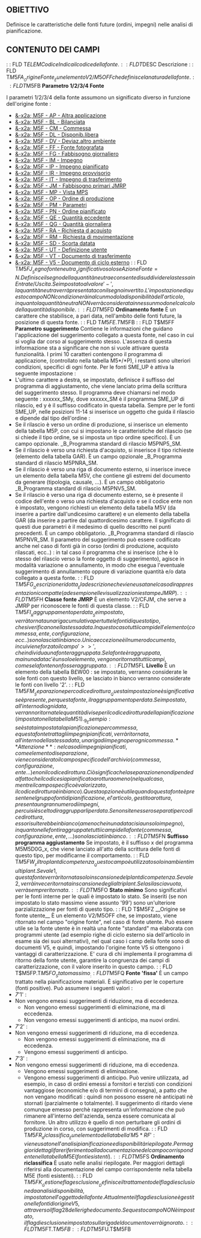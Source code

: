## OBIETTIVO
Definisce le caratteristiche delle fonti future (ordini, impegni) nelle analisi di pianificazione.
## CONTENUTO DEI CAMPI
 :  : FLD T$ELEM Codice
Indica il codice della fonte.
 :  : FLD T$DESC Descrizione
 :  : FLD T$M5FA __Origine Fonte__
È un elemento V2/M5OFF che definisce la natura della fonte.
 :  : FLD T$M5FB __Parametro 1/2/3/4 Fonte__

I parametri 1/2/3/4 della fonte assumono un significato diverso in funzione dell'origine fonte : 

- [&-x2a; M5F - AP - Altra applicazione](Sorgenti/OG/TA/M5F_AP)
- [&-x2a; M5F - BL - Bilanciata](Sorgenti/OG/TA/M5F_BL)
- [&-x2a; M5F - CM - Commessa](Sorgenti/OG/TA/M5F_CM)
- [&-x2a; M5F - DL - Disponib.libera](Sorgenti/OG/TA/M5F_DL)
- [&-x2a; M5F - DV - Deviaz.altro ambiente](Sorgenti/OG/TA/M5F_DV)
- [&-x2a; M5F - FF - Fonte fotografata](Sorgenti/OG/TA/M5F_FF)
- [&-x2a; M5F - FG - Fabbisogno giornaliero](Sorgenti/OG/TA/M5F_FG)
- [&-x2a; M5F - IM - Impegno](Sorgenti/OG/TA/M5F_IM)
- [&-x2a; M5F - IP - Impegno pianificato](Sorgenti/OG/TA/M5F_IP)
- [&-x2a; M5F - IR - Impegno provvisorio](Sorgenti/OG/TA/M5F_IR)
- [&-x2a; M5F - IT - Impegno di trasferimento](Sorgenti/OG/TA/M5F_IT)
- [&-x2a; M5F - JM - Fabbisogno primari JMRP](Sorgenti/OG/TA/M5F_JM)
- [&-x2a; M5F - MP - Vista MPS](Sorgenti/OG/TA/M5F_MP)
- [&-x2a; M5F - OP - Ordine di produzione](Sorgenti/OG/TA/M5F_OP)
- [&-x2a; M5F - PM - Parametri](Sorgenti/OG/TA/M5F_PM)
- [&-x2a; M5F - PN - Ordine pianificato](Sorgenti/OG/TA/M5F_PN)
- [&-x2a; M5F - QE - Quantità eccedente](Sorgenti/OG/TA/M5F_QE)
- [&-x2a; M5F - QG - Quantità giornaliera](Sorgenti/OG/TA/M5F_QG)
- [&-x2a; M5F - RA - Richiesta d acquisto](Sorgenti/OG/TA/M5F_RA)
- [&-x2a; M5F - RM - Richiesta di movimentazione](Sorgenti/OG/TA/M5F_RM)
- [&-x2a; M5F - SD - Scorta datata](Sorgenti/OG/TA/M5F_SD)
- [&-x2a; M5F - UT - Definizione utente](Sorgenti/OG/TA/M5F_UT)
- [&-x2a; M5F - VT - Documento di trasferimento](Sorgenti/OG/TA/M5F_VT)
- [&-x2a; M5F - V5 - Documento di ciclo esterno](Sorgenti/OG/TA/M5F_V5)
 :  : FLD T$M5FJ __Segno fonte neutra__
Significativo solo se Azione Fonte = N.
Definisce il segno della quantità neutra e consente di suddividere la stessa in Entrate/Uscita. Se impostato al valore '-', la quantità neutra verrà presentata con il segno invertito. L'impostazione di questo campo NON condizionerà in alcun modo la disponibilità dell'articolo, in quanto la quantità neutra NON verrà considerata in nessun modo nel calcolo della quantità disponibile.
 :  : FLD T$M5FD __Ordinamento fonte__
È un carattere che stabilisce, a pari data, nell'ambito delle fonti future, la posizione di questa fonte.
 :  : FLD T$M5FE.T$M5FB
 :  : FLD T$M5FF __Parametro suggerimento__
Contiene le informazioni che guidano l'applicazione del suggerimento collegato a questa fonte, nel caso in cui si voglia dar corso al suggerimento stesso. L'assenza di questa informazione sta a significare che non si vuole attivare questa funzionalità.
I primi 10 caratteri contengono il programma di applicazione, (controllato nella tabella M5*/*P), i restanti sono ulteriori condizioni, specifici di ogni fonte.
Per le fonti SME_UP è attiva la seguente impostazione : 
-    L'ultimo carattere a destra, se impostato, definisce il suffisso del programma di aggiustamento, che viene lanciato prima della scrittura del suggerimento stesso.
Il programma deve chiamarsi nel modo seguente :  xxxxxx_SMy, dove xxxxxx_SM è il programma SME_UP di rilascio, ed y è il suffisso codificato in questa tabella.
Sempre per le fonti SME_UP, nelle posizioni 11-14 si inserisce un oggetto che guida il rilascio e dipende dal tipo dell'ordine : 
-    Se il rilascio è verso un ordine di produzione, si inserisce un elemento della tabella M5P, con cui si impostano le caratteristiche del rilascio (se si chiede il tipo ordine, se si imposta un tipo ordine specifico). È un campo opzionale.
_B_Programma standard di rilascio M5PNP5_SM.
- Se il rilascio è verso una richiesta d'acquisto, si inserisce il tipo richieste (elemento della tabella GAR). È un campo opzionale
_B_Programma standard di rilascio M5PNRA_SM.
-    Se il rilascio è verso una riga di documento esterno, si inserisce invece un elemento della tabella M5V, che contiene gli estremi del documento da generare (tipologia, causale, ...). È un campo obbligatorio
_B_Programma standard di rilascio M5PNV5_SM.
-    Se il rilascio è verso una riga di documento esterno, se è presente il codice dell'ente o verso una richiesta d'acquisto e se il codice ente non è impostato, vengono richiesti un elemento della tabella M5V (da inserire a partire dall'undicesimo carattere) e un elemento della tabella GAR (da inserire a partire dal quattordicesimo carattere. Il significato di questi due parametri è il medesimo di quello descritto nei punti precedenti. È un campo obbligatorio.
_B_Programma standard di rilascio M5PNVR_SM.
Il parametro del suggerimento può essere codificato anche nel caso di fonti già in corso (ordini di produzione, acquisto rilascati, ecc..) :  in tal caso il programma che si inserisce (che è lo stesso del rilascio verso la fonte oggetto di suggerimento), agisce in modalità variazione o annullamento, in modo che esegua l'eventuale suggerimento di annullamento oppure di variazione quantità e/o data collegato a questa fonte.
 :  : FLD T$M5FG __Descrizione ridotta__
È la descrizione che viene usata nel caso di rappresentazioni compatte (ad esempio nelle visualizzazioni e stampe JMRP).
 :  : FLD T$M5FH __Classe fonte JMRP__
È un elemento V2/CFJM, che serve a JMRP per riconoscere le fonti di questa classe.
 :  : FLD T$M5FI __Raggruppamento per data__
Se impostato, verrà tornata una riga cumulativa per tutte le fonti di questo tipo, che si verificano nella stessa data.
In questo caso tutti i campi dell'elemento (commessa, ente, configurazione, ecc..) sono lasciati in bianco. Unica eccezione è il numero documento, in cui viene forzato il campo '>>', che individua una fonte raggruppata.
Se la fonte è raggruppata, ma in una data c'è un solo elemento, vengono ritornati tutti i campi, come se la fonte non fosse raggruppata.
 :  : FLD T$M5FL __Livello__
È un elemento della tabella B£W00 :  se impostato, verranno considerate le sole fonti con questo livello, se lasciato in bianco verranno considerate le fonti con livello '2'.
 :  : FLD T$M5FM __Separazione per codice di rottura__
Questa impostazione è significativa se è presente, per questa fonte, il raggruppamento per data. Se impostato, all'interno di ogni data, verranno ritornate le quantità divise per il codice di rottura della pianificazione (impostato nella tabella M51).
_9_Esempio :  se è stata impostata la pianificazione per commessa, e questa fonte tratta gli impegni pianificati, verrà ritornata, all'interno della stessa data,  una riga di impegno per ogni commessa.
**Attenzione** :  nel caso di impegni pianificati, come elemento di separazione, viene considerato il campo specifico dell'archivio (commessa, configurazione, ente...) e non il codice di rottura.
Ciò significa che la separazione non dipende dal fatto che il codice sia pianificato a rottura o meno (nel qual caso, mentre il campo specifico è valorizzato, il codice di rottura è in bianco).
Questa opzione è utile quando questa fonte è presente nel gruppo fonti di pianificazione, e l'articolo, gestito a rottura, presenta un gran numero di impegni, per cui si è scelto di  raggrupparli per data. Se non si tenessero separati per codice di rottura, esso risulterebbe in bianco (a meno che in una data ci sia un solo impegno), in quanto nelle fonti raggruppate tutti i campi della fonte (commessa, configurazione, ente, ...) sono lasciati in bianco.
 :  : FLD T$M5FN __Suffisso programma aggiustamento__
Se impostato, è il suffisso x del programma M5M5D0G_x, che viene lanciato all'atto della scrittura delle fonti di questo tipo, per modificarne il comportamento.
 :  : FLD T$M5FW __Filtro plant di competenza__
Questo campo è utilizzato solo in ambienti multiplant.
Se vale 1, questa fonte verrà ritornata solo in scansione del plant di competenza.
Se vale 2, verrà invece ritornata in scansione degli altri plant.
Se la si lascia vuota, verrà sempre ritornata.
 :  : FLD T$M5FO __Stato minimo__
Sono significativi per le fonti interne per le quali è impostato lo stato. Se inseriti (se non impostato lo stato massimo viene assunto '99') sono un'ulteriore parzializzazione per fonti di questo tipo.
 :  : FLD T$M5FZ __Origine se fonte utente__
È un elemento V2/M5OFF che, se impostato, viene ritornato nel campo "origine fonte", nel caso di fonte utente.
Può essere utile se la fonte utente è in realtà una fonte "standard" ma elaborata con programmi utente (ad esempio righe di ciclo esterno sia dell'articolo in esame sia dei suoi alternativi), nel qual caso i camp della fonte sono di documenti V5, e quindi, impostando l'origine fonte V5 si ottengono i vantaggi di caratterizzazione.
E' cura di chi implementa il programma di ritorno della fonte utente, garantire la congruenza dei campi di caratterizzazione, con il valore inserito in questo campo.
 :  : FLD T$M5FP.T$M5FO __Stato massimo__
 :  : FLD T$M5FQ __Fonte 'fissa'__
È un campo trattato nella pianificazione materiali. È significativo per le coperture (fonti positive).
Può assumere i seguenti valori : 
- _7_'1'  : 
- Non vengono emessi suggerimenti di riduzione, ma di eccedenza.
    - Non vengono emessi suggerimenti di eliminazione, ma di eccedenza.
    - Non vengono emessi suggerimenti di anticipo, ma nuovi ordini.
- _7_'2' : 
 - Non vengono emessi suggerimenti di riduzione, ma di eccedenza.
    - Non vengono emessi suggerimenti di eliminazione, ma di eccedenza.
    - Vengono emessi suggerimenti di anticipo.
- _7_'3' : 
 - Non vengono emessi suggerimenti di riduzione, ma di eccedenza.
    - Vengono emessi suggerimenti di eliminazione.
    - Vengono emessi suggerimenti di anticipo.
Può venire utilizzata, ad esempio, in caso di ordini emessi a fornitori e terzisti con condizioni vantaggiose (economiche e/o di termini di consegna), a patto che non vengano modificati :  quindi non possono essere nè anticipati nè stornati (parzialmente o totalmente). Il suggerimento di ritardo viene comunque emesso perchè rappresenta un'informazione che può rimanere all'interno dell'azienda, senza essere comunicata al fornitore.
Un altro utilizzo è quello di non perturbare gli ordini di produzione in corso, con suggerimenti di modifica.
 :  : FLD T$M5FR __Riclassifica__
È un elemento della tabella 'M5*RF' :  viene usato nell'analisi pianificazione e disponibilità riepilogate. Per maggiori dettagli fare riferimento alla documentazione del campo corrispondente nella tabella M5E (fonti esistenti).
 :  : FLD T$M5FS __Ordinamento riclassifica__
È usato nelle analisi riepilogate. Per maggiori dettagli riferirsi alla documentazione del campo corrispondente nella tabella M5E (fonti esistenti).
 :  : FLD T$M5FK __Gestione flag esclusione__
Definisce il trattamento del flag di esclusione da analisi disponibilità, impostato nell'oggetto della fonte.
Attualmente il flag di esclusione è gestito nelle fonti di origine V5, attraverso il flag 28 delle righe documento. Se questo campo NON è impostato, il flag di esclusione impostato sulla riga del documento verrà ignorato.
 :  : FLD T$M5FT.T$M5FB
 :  : FLD T$M5FU.T$M5FB
